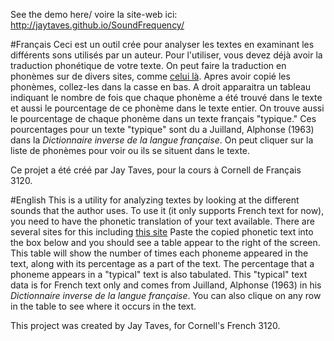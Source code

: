 See the demo here/ voire la site-web ici: http://jaytaves.github.io/SoundFrequency/

#Français
Ceci est un outil crée pour analyser les textes en examinant les différents sons 
utilisés par un auteur. Pour l'utiliser, vous devez déjà avoir la traduction 
phonétique de votre texte. On peut faire la traduction en phonèmes sur de divers sites, comme [celui là](http://easypronunciation.com/fr/french-phonetic-transcription-converter). 
Apres avoir copié les phonèmes, collez-les dans la casse en bas. A droit apparaitra 
un tableau indiquant le nombre de fois que chaque phonème a été trouvé dans le texte 
et aussi le pourcentage de ce phonème dans le texte entier. On trouve aussi le pourcentage 
de chaque phonème dans un texte français "typique." Ces pourcentages pour un 
texte "typique" sont du a Juilland, Alphonse (1963) dans la _Dictionnaire 
inverse de la langue française_. On peut cliquer sur la liste de phonèmes pour 
voir ou ils se situent dans le texte.

Ce projet a été créé par Jay Taves, pour la cours à Cornell de Français 3120.

#English
This is a utility for analyzing textes by looking at the different sounds that the
author uses. To use it (it only supports French text for now), you need to have
the phonetic translation of your text available. There are several sites for this
including [this site](http://easypronunciation.com/fr/french-phonetic-transcription-converter)
Paste the copied phonetic text into the box below and you should see a table
appear to the right of the screen. This table will show the number of times each
phoneme appeared in the text, along with its percentage as a part of the text.
The percentage that a phoneme appears in a "typical" text is also tabulated. This
"typical" text data is for French text only and comes from Juilland, Alphonse
(1963) in his _Dictionnaire inverse de la langue française_. You can also clique on
any row in the table to see where it occurs in the text.

This project was created by Jay Taves, for Cornell's French 3120.
